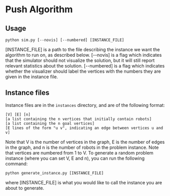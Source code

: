 # Push Algorithm
## Usage
```python sim.py [--novis] [--numbered] [INSTANCE_FILE]```

[INSTANCE_FILE] is a path to the file describing the instance we want the algorithm to run on, as described below. [--novis] is a flag which indicates that the simulator should not visualize the solution, but it will still report relevant statistics about the solution. [--numbered] is a flag which indicates whether the visualizer should label the vertices with the numbers they are given in the instance file. 
## Instance files
Instance files are in the `instances` directory, and are of the following format:
```
[V] [E] [n]
[a list containing the n vertices that initially contain robots]
[a list containing the n goal vertices]
[E lines of the form "u v", indicating an edge between vertices u and v]
```
Note that V is the number of vertices in the graph, E is the number of edges in the graph, and n is the number of robots in the problem instance. Note that vertices are numbered from 1 to V. To generate a random problem instance (where you can set V, E and n), you can run the following command:

```python generate_instance.py [INSTANCE_FILE]```

where [INSTANCE_FILE] is what you would like to call the instance you are about to generate.